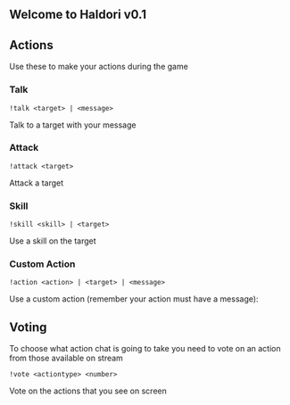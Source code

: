 ## Welcome to Haldori v0.1

## Actions

Use these to make your actions during the game

### Talk
```
!talk <target> | <message>
```
Talk to a target with your message

### Attack
```
!attack <target>
```
Attack a target

### Skill
```
!skill <skill> | <target>
```
Use a skill on the target

### Custom Action
```
!action <action> | <target> | <message>
```
Use a custom action (remember your action must have a message):

## Voting
To choose what action chat is going to take you need to vote on an action from those available on stream
```
!vote <actiontype> <number>
```
Vote on the actions that you see on screen
 

